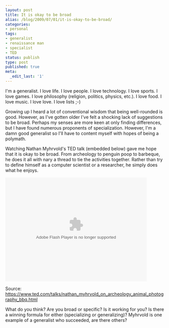 ```yaml
---
layout: post
title: It is okay to be broad
alias: /blog/2009/07/01/it-is-okay-to-be-broad/
categories:
- personal
tags:
- generalist
- renaissance man
- specialist
- TED
status: publish
type: post
published: true
meta:
  _edit_last: '1'
---
```

I'm a generalist. I love life. I love people. I love technology. I love sports. I love games. I love philosophy (religion, politics, physics, etc.). I love food. I love music. I love love. I love lists ;-)

Growing up I heard a lot of conventional wisdom that being well-rounded is good. However, as I've gotten older I've felt a shocking lack of suggestions to be broad. Perhaps my senses are more keen at only finding differences, but I have found numerous proponents of specialization. However, I'm a damn good generalist so I'll have to content myself with hopes of being a polymath.

Watching Nathan Myhrvold's TED talk (embedded below) gave me hope that it is okay to be broad. From archeology to penguin poop to barbeque, he does it all with nary a thread to tie the activities together. Rather than try to define himself as a computer scientist or a researcher, he simply does what he enjoys.

<object width="446" height="326" data="https://video.ted.com/assets/player/swf/EmbedPlayer.swf" type="application/x-shockwave-flash"><param name="allowFullScreen" value="true" /><param name="wmode" value="transparent" /><param name="bgColor" value="#ffffff" /><param name="flashvars" value="vu=https://video.ted.com/talks/embed/NathanMyhrvold_2007-embed_high.flv&amp;su=https://images.ted.com/images/ted/tedindex/embed-posters/NathanMyrhvold-2007.embed_thumbnail.jpg&amp;vw=432&amp;vh=240&amp;ap=0&amp;ti=271" /><param name="src" value="https://video.ted.com/assets/player/swf/EmbedPlayer.swf" /><param name="bgcolor" value="#ffffff" /><param name="allowfullscreen" value="true" /></object>

Source: <a title="TED: Nathan Myhrvold" href="https://www.ted.com/talks/nathan_myhrvold_on_archeology_animal_photography_bbq.html" target="_blank">https://www.ted.com/talks/nathan_myhrvold_on_archeology_animal_photography_bbq.html</a>

What do you think? Are you broad or specific? Is it working for you? Is there a winning formula for either (specializing or generalizing)? Myhrvold is one example of a generalist who succeeded, are there others?
